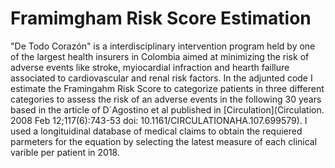 # Framimgham Risk Score Estimation

"De Todo Corazón" is a interdisciplinary intervention program held by one of the largest health insurers in Colombia aimed at
minimizing the risk of adverse events like stroke, myiocardial infraction and hearth faillure associated to cardiovascular 
and renal risk factors. In the adjunted code I estimate the Framingahm Risk Score to categorize patients in three different 
categories to assess the risk of an adverse events in the following 30 years based in the article of D´Agostino et al published
in [Circulation](Circulation. 2008 Feb 12;117(6):743-53 doi: 10.1161/CIRCULATIONAHA.107.699579). I used a longituidinal database 
of medical claims to obtain the requiered parmeters for the equation by selecting the latest measure of each clinical  varible per 
patient in 2018. 

